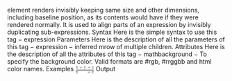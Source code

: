 <mphantom> element renders invisibly keeping same size and other dimensions, including baseline position, as its contents would have if they were rendered normally. It is used to align parts of an expression by invisibly duplicating sub-expressions.
Syntax
Here is the simple syntax to use this tag −
<mphantom> expression </mphantom>
Parameters
Here is the description of all the parameters of this tag −
expression − inferred mrow of multiple children.
Attributes
Here is the description of all the attributes of this tag −
mathbackground − To specify the background color. Valid formats are #rgb, #rrggbb and html color names.
Examples
<math xmlns = "http://www.w3.org/1998/Math/MathML"> <mfrac> <mrow> <mi> x </mi> <mo> + </mo> <mi> y </mi> <mo> + </mo> <mi> z </mi> </mrow> <mrow> <mi> x </mi> <mphantom> <mo> + </mo> </mphantom> <mphantom> <mi> y </mi> </mphantom> <mo> + </mo> <mi> z </mi> </mrow> </mfrac> </math>
Output